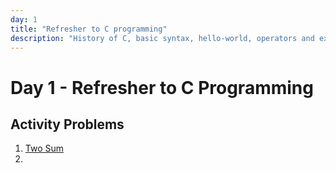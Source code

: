 ```yaml
---
day: 1
title: "Refresher to C programming"
description: "History of C, basic syntax, hello-world, operators and expressions"
---
```


# Day 1 - Refresher to C Programming
<!-- Course content goes here -->

## Activity Problems
1. [Two Sum](https://leetcode.com/problems/two-sum/description/)
2. 

